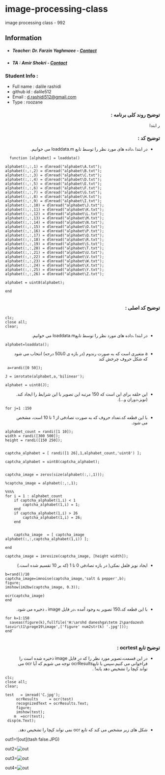 # image-processing-class
image processing class - 992

## Information
* ##### Teacher: Dr. Farzin Yaghmaee - [Contact](mailto:f_yaghmaee@semnan.ac.ir)
* ##### TA : Amir Shokri - [Contact](mailto:amirshokri@semnan.ac.ir)

### Student Info :
* Full name : dalile rashidi
* github id : dalile512
* Email : d.rashidi512@gmail.com
* Type : roozane



<div dir ="rtl">

 ###  توضیح روند کلی برنامه :<br/>

  
   ر ابتدا
</div>
  
<div dir ="rtl">

###   توضیح کد :<br/>
  
  *   در ابتدا ،داده های مورد نظر را  توسط تابع loaddata.m می خوانیم.<br/>
     
   
</div>
  
 
  
  
    
  ```
    function [alphabet] = loaddata()    
  
alphabet(:,:,1) = dlmread("alphabet\A.txt");
alphabet(:,:,2) = dlmread("alphabet\B.txt");
alphabet(:,:,3) = dlmread("alphabet\C.txt");
alphabet(:,:,4) = dlmread("alphabet\D.txt");
alphabet(:,:,5) = dlmread("alphabet\E.txt");
alphabet(:,:,6) = dlmread("alphabet\F.txt");
alphabet(:,:,7) = dlmread("alphabet\G.txt");
alphabet(:,:,8) = dlmread("alphabet\H.txt");
alphabet(:,:,9) = dlmread("alphabet\I.txt");
alphabet(:,:,10) = dlmread("alphabet\J.txt");
alphabet(:,:,11) = dlmread("alphabet\K.txt");
alphabet(:,:,12) = dlmread("alphabet\L.txt");
alphabet(:,:,13) = dlmread("alphabet\M.txt");
alphabet(:,:,14) = dlmread("alphabet\N.txt");
alphabet(:,:,15) = dlmread("alphabet\O.txt");
alphabet(:,:,16) = dlmread("alphabet\P.txt");
alphabet(:,:,17) = dlmread("alphabet\Q.txt");
alphabet(:,:,18) = dlmread("alphabet\R.txt");
alphabet(:,:,19) = dlmread("alphabet\S.txt");
alphabet(:,:,20) = dlmread("alphabet\T.txt");
alphabet(:,:,21) = dlmread("alphabet\U.txt");
alphabet(:,:,22) = dlmread("alphabet\V.txt");
alphabet(:,:,23) = dlmread("alphabet\W.txt");
alphabet(:,:,24) = dlmread("alphabet\X.txt");
alphabet(:,:,25) = dlmread("alphabet\Y.txt");
alphabet(:,:,26) = dlmread("alphabet\Z.txt");
   
 alphabet = uint8(alphabet);
     
  end
    
   ```
   
   
  <div dir ="rtl">

###   توضیح کد اصلی :<br/>
  
  
   
</div>
    
    
   ```
  clc;
  close all;
  clear;
   ```
   
   
   
   <div dir ="rtl">

  * در ابتدا ،داده های مورد نظر را  توسط تابعloaddata.m می خوانیم.<br/>
     
   
</div>
   
   ```
  alphabet=loaddata();
 ```
 
  <div dir ="rtl">

  * a متغیری است که به صورت رندوم (در بازه ی 0تا50 درجه) انتخاب می شود که شکل حروف چرخش کند <br/>
     
   
</div>
 
 ```
  a=randi([0 50]);
   
 J = imrotate(alphabet,a,'bilinear');

alphabet = uint8(J);

```

 <div dir ="rtl">

*  این حلقه برای این است که 150 مرتبه این تصویر با این شرایط را ایجاد کند. (نویز،دوران و...).<br/>
     
  
</div>

```
for j=1 :150
```

     
 <div dir ="rtl">
 
*   با این قطعه کد،تعداد حروف که به صورت تصادفی از 1 تا 10 است،  مشخص می شود. <br/>

</div>


```
alphabet_count = randi([1 10]);
width = randi([300 500]);
height = randi([150 250]);
     

captcha_alphabet = [ randi([1 26],1,alphabet_count,'uint8') ];

captcha_alphabet = uint8(captcha_alphabet);


captcha_image = zeros(size(alphabet(:,:,1)));

%captcha_image = alphabet(:,:,1);

%%%%
for i = 1 : alphabet_count
    if captcha_alphabet(1,i) < 1
        captcha_alphabet(1,i) = 1;
    end
    if captcha_alphabet(1,i) > 26
        captcha_alphabet(1,i) = 26;
    end
    
    
	captcha_image  = [ captcha_image alphabet(:,:,captcha_alphabet(1,i)) ];
    
end

captcha_image = imresize(captcha_image, [height width]);

```

     
 <div dir ="rtl">
 
*   ایجاد نویز فلفل نمکی( در بازه تصادفی 0 تا 1 (که بر 10 تقسیم شده است.) <br/>

</div>


```
b=rand()/10
captcha_image=imnoise(captcha_image,'salt & pepper',b);
figure;
imshow(im2bw(captcha_image, 0.3));

ocr(captcha_image)
end

```

     
 <div dir ="rtl">
 
*   با این قطعه کد،150 تصویر به وجود آمده ،در فایل image ، ذخیره می شود. <br/>

</div>


  ```
for k=1:150
    saveas(figure(k),fullfile('H:\arshd daneshga\tetm 2\pardazesh tasvir\t1\proge19\image',['figure' num2str(k) '.jpg']));
end`
    
  ```
    
    
    
           
 
    
  <div dir ="rtl">
  
   ###   توضیح تابع ocrtest :<br/>
  
</div>

<div dir ="rtl">
 
*   در این قسمت،تصویر مورد نظر را که در فایل image ذخیره شده است را فراخوانی می کنیم.سپس با تابعocrResults توجه می شویم که آیا ocr می تواند   کپچا را تشخیص دهد یانه! . <br/>

</div>



```
clc;
close all;
clear;

test   = imread('C.jpg');
     ocrResults     = ocr(test)
     recognizedText = ocrResults.Text;
     figure;
     imshow(test);
    m  =ocr(test);
 disp(m.Text);

```


<div dir ="rtl">
 
*  شکل های  زیر  مشخص می کند که تابع ocr نمی تواند کپچا را تشخیص دهد. <br/>

</div>
    
    

out1=![out](tash false.JPG)

out2=![out](ta.JPG)

out3=![out](tc.JPG )

out4=![out](t2.JPG)


